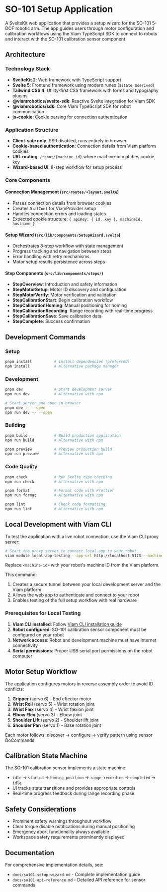 # SO-101 Setup Application

A SvelteKit web application that provides a setup wizard for the SO-101 5-DOF robotic arm. The app guides users through motor configuration and calibration workflows using the Viam TypeScript SDK to connect to robots and interact with the SO-101 calibration sensor component.

## Architecture

### Technology Stack

- **SvelteKit 2**: Web framework with TypeScript support
- **Svelte 5**: Frontend framework using modern runes (`$state`, `$derived`)
- **Tailwind CSS 4**: Utility-first CSS framework with forms and typography plugins
- **@viamrobotics/svelte-sdk**: Reactive Svelte integration for Viam SDK
- **@viamrobotics/sdk**: Core Viam TypeScript SDK for robot communication
- **js-cookie**: Cookie parsing for connection authentication

### Application Structure

- **Client-side only**: SSR disabled, runs entirely in browser
- **Cookie-based authentication**: Connection details from Viam platform cookies
- **URL routing**: `/robot/{machine-id}` where machine-id matches cookie key
- **Wizard-based UI**: 8-step workflow for setup process

### Core Components

#### Connection Management (`src/routes/+layout.svelte`)
- Parses connection details from browser cookies
- Creates `DialConf` for ViamProvider setup
- Handles connection errors and loading states
- Expected cookie structure: `{ apiKey: { id, key }, machineId, hostname }`

#### Setup Wizard (`src/lib/components/SetupWizard.svelte`)
- Orchestrates 8-step workflow with state management
- Progress tracking and navigation between steps
- Error handling with retry mechanisms
- Motor setup results persistence across steps

#### Step Components (`src/lib/components/steps/`)
- **StepOverview**: Introduction and safety information
- **StepMotorSetup**: Motor ID discovery and configuration
- **StepMotorVerify**: Motor verification and validation
- **StepCalibrationStart**: Begin calibration workflow
- **StepCalibrationHoming**: Manual positioning for homing
- **StepCalibrationRecording**: Range recording with real-time progress
- **StepCalibrationSave**: Save calibration data
- **StepComplete**: Success confirmation

## Development Commands

### Setup
```bash
pnpm install          # Install dependencies (preferred)
npm install           # Alternative package manager
```

### Development
```bash
pnpm dev              # Start development server
npm run dev           # Alternative with npm

# Start server and open in browser
pnpm dev -- --open
npm run dev -- --open
```

### Building
```bash
pnpm build            # Build production application
npm run build         # Alternative with npm

pnpm preview          # Preview production build
npm run preview       # Alternative with npm
```

### Code Quality
```bash
pnpm check            # Run Svelte type checking
npm run check         # Alternative with npm

pnpm format           # Format code with Prettier
npm run format        # Alternative with npm

pnpm lint             # Check code formatting
npm run lint          # Alternative with npm
```

## Local Development with Viam CLI

To test the application with a live robot connection, use the Viam CLI proxy server:

```bash
# Start the proxy server to connect local app to your robot
viam module local-app-testing --app-url http://localhost:5173 --machine-id <machine-id>
```

Replace `<machine-id>` with your robot's machine ID from the Viam platform.

This command:
1. Creates a secure tunnel between your local development server and the Viam platform
2. Allows the web app to authenticate and connect to your robot
3. Enables testing of the full setup workflow with real hardware

### Prerequisites for Local Testing

1. **Viam CLI installed**: Follow [Viam CLI installation guide](https://docs.viam.com/appendix/cli/)
2. **Robot configured**: SO-101 calibration sensor component must be configured on your robot
3. **Network access**: Robot and development machine must have internet connectivity
4. **Serial permissions**: Proper USB serial port permissions on the robot computer

## Motor Setup Workflow

The application configures motors in reverse assembly order to avoid ID conflicts:

1. **Gripper** (servo 6) - End effector motor
2. **Wrist Roll** (servo 5) - Wrist rotation joint
3. **Wrist Flex** (servo 4) - Wrist flexion joint
4. **Elbow Flex** (servo 3) - Elbow joint
5. **Shoulder Lift** (servo 2) - Shoulder lift joint
6. **Shoulder Pan** (servo 1) - Base rotation joint

Each motor follows: discover → configure → verify pattern using sensor DoCommands.

## Calibration State Machine

The SO-101 calibration sensor implements a state machine:
- `idle` → `started` → `homing_position` → `range_recording` → `completed` → `idle`
- UI tracks state transitions and provides appropriate controls
- Real-time progress feedback during range recording phase

## Safety Considerations

- Prominent safety warnings throughout workflow
- Clear torque disable notifications during manual positioning
- Emergency abort functionality always available
- Workspace safety requirements prominently displayed

## Documentation

For comprehensive implementation details, see:
- `docs/so101-setup-wizard.md` - Complete implementation guide
- `docs/so101-api-reference.md` - Detailed API reference for sensor commands